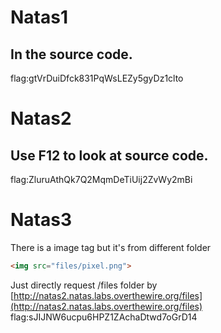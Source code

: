 # Natas1
## In the source code.<br>
flag:gtVrDuiDfck831PqWsLEZy5gyDz1clto 
# Natas2
## Use F12 to look at source code.<br>
flag:ZluruAthQk7Q2MqmDeTiUij2ZvWy2mBi
# Natas3
There is a image tag but it's from different folder
```html
<img src="files/pixel.png">
```
Just directly request /files folder by [http://natas2.natas.labs.overthewire.org/files](http://natas2.natas.labs.overthewire.org/files)
flag:sJIJNW6ucpu6HPZ1ZAchaDtwd7oGrD14
